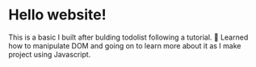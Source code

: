 # Hello website!

This is a basic I built after bulding todolist following a tutorial. 🦄 
Learned how to manipulate DOM and going on to learn more about it as I make project using Javascript. 

